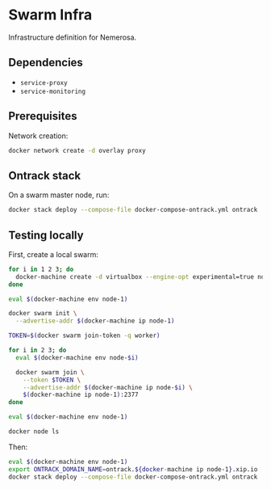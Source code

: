 # Swarm Infra

Infrastructure definition for Nemerosa.

## Dependencies

* `service-proxy`
* `service-monitoring`

## Prerequisites

Network creation:

```bash
docker network create -d overlay proxy
```

## Ontrack stack

On a swarm master node, run:

```bash
docker stack deploy --compose-file docker-compose-ontrack.yml ontrack
```

## Testing locally

First, create a local swarm:

```bash
for i in 1 2 3; do
  docker-machine create -d virtualbox --engine-opt experimental=true node-$i
done

eval $(docker-machine env node-1)

docker swarm init \
  --advertise-addr $(docker-machine ip node-1)

TOKEN=$(docker swarm join-token -q worker)

for i in 2 3; do
  eval $(docker-machine env node-$i)

  docker swarm join \
    --token $TOKEN \
    --advertise-addr $(docker-machine ip node-$i) \
    $(docker-machine ip node-1):2377
done

eval $(docker-machine env node-1)

docker node ls
```

Then:

```bash
eval $(docker-machine env node-1)
export ONTRACK_DOMAIN_NAME=ontrack.${docker-machine ip node-1}.xip.io
docker stack deploy --compose-file docker-compose-ontrack.yml ontrack
```
